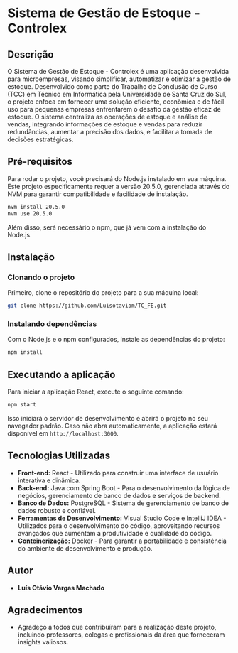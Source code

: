 # Sistema de Gestão de Estoque - Controlex

## Descrição

O Sistema de Gestão de Estoque - Controlex é uma aplicação desenvolvida para microempresas, visando simplificar, automatizar e otimizar a gestão de estoque. Desenvolvido como parte do Trabalho de Conclusão de Curso (TCC) em Técnico em Informática pela Universidade de Santa Cruz do Sul, o projeto enfoca em fornecer uma solução eficiente, econômica e de fácil uso para pequenas empresas enfrentarem o desafio da gestão eficaz de estoque. O sistema centraliza as operações de estoque e análise de vendas, integrando informações de estoque e vendas para reduzir redundâncias, aumentar a precisão dos dados, e facilitar a tomada de decisões estratégicas.

## Pré-requisitos

Para rodar o projeto, você precisará do Node.js instalado em sua máquina. Este projeto especificamente requer a versão 20.5.0, gerenciada através do NVM para garantir compatibilidade e facilidade de instalação.

```bash
nvm install 20.5.0
nvm use 20.5.0
```

Além disso, será necessário o npm, que já vem com a instalação do Node.js.

## Instalação

### Clonando o projeto

Primeiro, clone o repositório do projeto para a sua máquina local:

```bash
git clone https://github.com/Luisotaviom/TC_FE.git
```

### Instalando dependências

Com o Node.js e o npm configurados, instale as dependências do projeto:

```bash
npm install
```

## Executando a aplicação

Para iniciar a aplicação React, execute o seguinte comando:

```bash
npm start
```


Isso iniciará o servidor de desenvolvimento e abrirá o projeto no seu navegador padrão. Caso não abra automaticamente, a aplicação estará disponível em `http://localhost:3000`.

## Tecnologias Utilizadas

- **Front-end:** React - Utilizado para construir uma interface de usuário interativa e dinâmica.
- **Back-end:** Java com Spring Boot - Para o desenvolvimento da lógica de negócios, gerenciamento de banco de dados e serviços de backend.
- **Banco de Dados:** PostgreSQL - Sistema de gerenciamento de banco de dados robusto e confiável.
- **Ferramentas de Desenvolvimento:** Visual Studio Code e IntelliJ IDEA - Utilizados para o desenvolvimento do código, aproveitando recursos avançados que aumentam a produtividade e qualidade do código.
- **Conteinerização:** Docker - Para garantir a portabilidade e consistência do ambiente de desenvolvimento e produção.


## Autor

- **Luís Otávio Vargas Machado**

## Agradecimentos

- Agradeço a todos que contribuíram para a realização deste projeto, incluindo professores, colegas e profissionais da área que forneceram insights valiosos.


